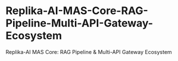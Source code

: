 # Replika-AI-MAS-Core-RAG-Pipeline-Multi-API-Gateway-Ecosystem
 Replika-AI MAS Core: RAG Pipeline &amp; Multi-API Gateway Ecosystem 
